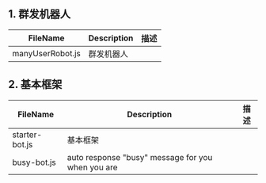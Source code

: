 ## 1. 群发机器人

| FileName            | Description | 描述 |
| ---                 | ---   | ---         |
| manyUserRobot.js | 群发机器人 | |

## 2. 基本框架


| FileName            | Description | 描述 |
| ---                 | ---   | ---         |
| starter-bot.js | 基本框架 | |
| busy-bot.js | auto response "busy" message for you when you are | |
